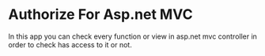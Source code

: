 # Authorize For Asp.net MVC 

In this app you can check every function or view in asp.net mvc controller in order to check has access to it or not.
